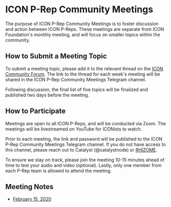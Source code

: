 # ICON P-Rep Community Meetings

The purpose of ICON P-Rep Community Meetings is to foster discussion and action between ICON P-Reps. These meetings are separate from ICON Foundation's monthly meeting, and will focus on smaller topics within the community.

## How to Submit a Meeting Topic

To submit a meeting topic, please add it to the relevant thread on the [ICON Community Forum](https://forum.icon.community). The link to the thread for each week's meeting will be shared in the ICON P-Rep Community Meetings Telegram channel.

Following discussion, the final list of five topics will be finalized and published two days before the meeting.

## How to Participate

Meetings are open to all ICON P-Reps, and will be conducted via Zoom. The meetings will be livestreamed on YouTube for ICONists to watch.

Prior to each meeting, the link and password will be published to the ICON P-Rep Community Meetings Telegram channel. If you do not have access to this channel, please reach out to Catalyst (@catalystnode) or [RHIZOME](https://t.me/rhizomeicx).

To ensure we stay on track, please join the meeting 10-15 minutes ahead of time to test your audio and video (optional). Lastly, only one member from each P-Rep team is allowed to attend the meeting.

## Meeting Notes
- [February 15, 2020](https://github.com/rhizomeicx/icon-governance-meetings/blob/master/meetings/2020-02-16.md)
